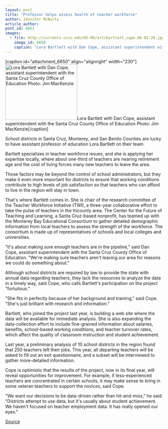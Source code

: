 ```yaml
---
layout: post
title: "Professor helps assess health of teacher workforce"
author: Jennifer McNulty
article_author: 
post_id: 6651
images:
  - file: http://currents.ucsc.edu/05-06/art/bartlett_cope.06-02-20.jpg
    image_id: 6650
    caption: "Lora Bartlett with Dan Cope, assistant superintendent with the Santa Cruz County Office of Education Photo: Jim MacKenzie"
---
```


[caption id="attachment_6650" align="alignright" width="230"]<a href="http://dev-ucsc-news.pantheonsite.io/wp-content/uploads/2006/02/bartlett_cope.06-02-20.jpg"><img class="size-full wp-image-6650" src="http://dev-ucsc-news.pantheonsite.io/wp-content/uploads/2006/02/bartlett_cope.06-02-20.jpg" alt="Lora Bartlett with Dan Cope, assistant superintendent with the Santa Cruz County Office of Education Photo: Jim MacKenzie" width="230" height="178" /></a>Lora Bartlett with Dan Cope, assistant superintendent with the Santa Cruz County Office of Education Photo: Jim MacKenzie[/caption]
<a name="content" id="content"></a>
<p>
  School districts in Santa Cruz, Monterey, and San Benito Counties are lucky to have assistant professor of education Lora Bartlett on their team.
</p>
<p>
  Bartlett specializes in teacher workforce issues, and she is applying her expertise locally, where about one-third of teachers are nearing retirement age and the cost of living forces many new teachers to leave the area.
</p>
<p>
  Those factors may be beyond the control of school administrators, but they make it even more important for districts to ensure that working conditions contribute to high levels of job satisfaction so that teachers who can afford to live in the region will stay in town.
</p>
<p>
  That's where Bartlett comes in. She is chair of the research committee of the Teacher Workforce Initiative (TWI), a three-year collaborative effort to take the pulse of teachers in the tricounty area. The Center for the Future of Teaching and Learning, a Santa Cruz-based nonprofit, has teamed up with the Monterey Bay Educational Consortium to gather detailed demographic information from local teachers to assess the strength of the workforce. The consortium is made up of representatives of schools and local colleges and universities.
</p>
<p>
  "It's about making sure enough teachers are in the pipeline," said Dan Cope, assistant superintendent with the Santa Cruz County Office of Education. "We're making sure teachers aren't leaving our area for reasons we could do something about."
</p>
<p>
  Although school districts are required by law to provide the state with annual data regarding teachers, they lack the resources to analyze the data in a timely way, said Cope, who calls Bartlett's participation on the project "fortuitous."
</p>
<p>
  "She fits in perfectly because of her background and training," said Cope. "She's just brilliant with research and information."
</p>
<p>
  Bartlett, who joined the project last year, is building a web site where the data will be available for immediate analysis. She is also expanding the data-collection effort to include fine-grained information about salaries, benefits, school-based working conditions, and teacher turnover rates, which affect the quality of classroom instruction and student achievement.
</p>
<p>
  Last year, a preliminary analysis of 10 school districts in the region found that 250 teachers left their jobs. This year, all departing teachers will be asked to fill out an exit questionnaire, and a subset will be interviewed to gather more-detailed information.
</p>
<p>
  Cope is optimistic that the results of the project, now in its final year, will reveal opportunities for improvement. For example, if less-experienced teachers are concentrated in certain schools, it may make sense to bring in some veteran teachers to support the novices, said Cope.
</p>
<p>
  "We want our decisions to be data-driven rather than hit-and-miss," he said. "Districts attempt to use data, but it's usually about student achievement. We haven't focused on teacher employment data. It has really opened our eyes."
</p>
<p><a href="http://www1.ucsc.edu/currents/05-06/02-20/workforce.asp" title="Permalink to workforce">Source</a></p>
